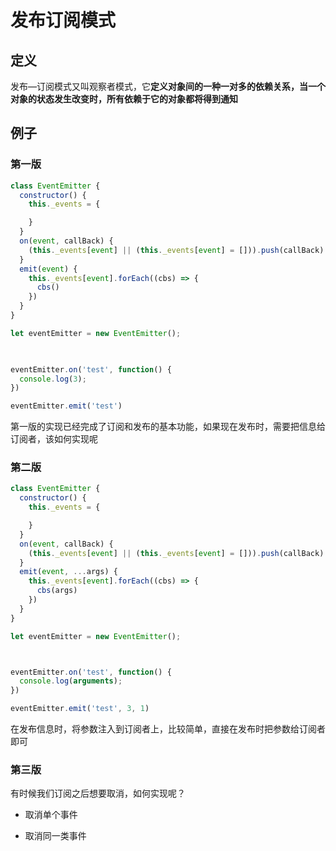 # 发布订阅模式

## 定义

发布—订阅模式又叫观察者模式，它**定义对象间的一种一对多的依赖关系，当一个对象的状态发生改变时，所有依赖于它的对象都将得到通知**

## 例子

### 第一版

```js
class EventEmitter {
  constructor() {
    this._events = {

    }
  }
  on(event, callBack) {
    (this._events[event] || (this._events[event] = [])).push(callBack) 
  }
  emit(event) {
    this._events[event].forEach((cbs) => {
      cbs()
    })
  }
}

let eventEmitter = new EventEmitter();

 

eventEmitter.on('test', function() {
  console.log(3);
})

eventEmitter.emit('test')
```

第一版的实现已经完成了订阅和发布的基本功能，如果现在发布时，需要把信息给订阅者，该如何实现呢

### 第二版

```js
class EventEmitter {
  constructor() {
    this._events = {

    }
  }
  on(event, callBack) {
    (this._events[event] || (this._events[event] = [])).push(callBack) 
  }
  emit(event, ...args) {
    this._events[event].forEach((cbs) => {
      cbs(args)
    })
  }
}

let eventEmitter = new EventEmitter();



eventEmitter.on('test', function() {
  console.log(arguments);
})

eventEmitter.emit('test', 3, 1)
```

在发布信息时，将参数注入到订阅者上，比较简单，直接在发布时把参数给订阅者即可

### 第三版

有时候我们订阅之后想要取消，如何实现呢？

* 取消单个事件

* 取消同一类事件

```js

```
